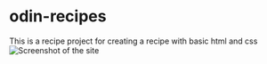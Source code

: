 # odin-recipes
This is a recipe project for creating a recipe with basic html and css
![Screenshot of the site](https://github.com/wairimu-ian/odin-recipes/blob/main/Screenshot%20from%202022-03-18%2017-30-45.png)
